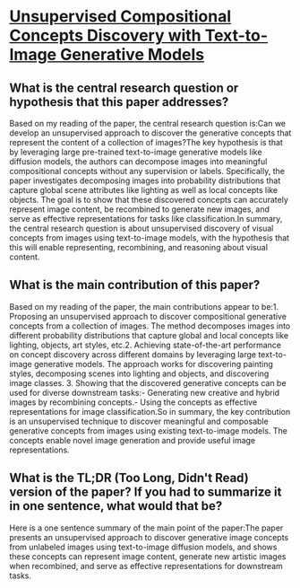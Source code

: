 # [Unsupervised Compositional Concepts Discovery with Text-to-Image   Generative Models](https://arxiv.org/abs/2306.05357)

## What is the central research question or hypothesis that this paper addresses?

Based on my reading of the paper, the central research question is:Can we develop an unsupervised approach to discover the generative concepts that represent the content of a collection of images?The key hypothesis is that by leveraging large pre-trained text-to-image generative models like diffusion models, the authors can decompose images into meaningful compositional concepts without any supervision or labels. Specifically, the paper investigates decomposing images into probability distributions that capture global scene attributes like lighting as well as local concepts like objects. The goal is to show that these discovered concepts can accurately represent image content, be recombined to generate new images, and serve as effective representations for tasks like classification.In summary, the central research question is about unsupervised discovery of visual concepts from images using text-to-image models, with the hypothesis that this will enable representing, recombining, and reasoning about visual content.


## What is the main contribution of this paper?

Based on my reading of the paper, the main contributions appear to be:1. Proposing an unsupervised approach to discover compositional generative concepts from a collection of images. The method decomposes images into different probability distributions that capture global and local concepts like lighting, objects, art styles, etc.2. Achieving state-of-the-art performance on concept discovery across different domains by leveraging large text-to-image generative models. The approach works for discovering painting styles, decomposing scenes into lighting and objects, and discovering image classes. 3. Showing that the discovered generative concepts can be used for diverse downstream tasks:- Generating new creative and hybrid images by recombining concepts.- Using the concepts as effective representations for image classification.So in summary, the key contribution is an unsupervised technique to discover meaningful and composable generative concepts from images using existing text-to-image models. The concepts enable novel image generation and provide useful image representations.


## What is the TL;DR (Too Long, Didn't Read) version of the paper? If you had to summarize it in one sentence, what would that be?

Here is a one sentence summary of the main point of the paper:The paper presents an unsupervised approach to discover generative image concepts from unlabeled images using text-to-image diffusion models, and shows these concepts can represent image content, generate new artistic images when recombined, and serve as effective representations for downstream tasks.
